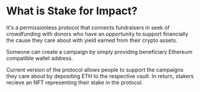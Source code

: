 # What is Stake for Impact?

It's a permissionless protocol that connects fundraisers in seek of crowdfunding with donors who have an opportunity to support financially the cause they care about with yield earned from their crypto assets.

Someone can create a campaign by simply providing beneficiary Ethereum compatible wallet address.

Current version of the protocol allows people to support the campaigns they care about by depositing ETH to the respective vault. In return, stakers recieve an NFT representing their stake in the protocol.&#x20;

